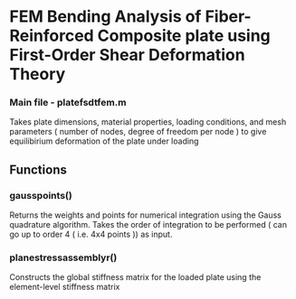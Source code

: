 # FEM Bending Analysis of Fiber-Reinforced Composite plate using First-Order Shear Deformation Theory
### Main file - platefsdtfem.m
Takes plate dimensions, material properties, loading conditions, and mesh parameters ( number of nodes, degree of freedom per node ) to give equilibirium deformation of the plate under loading

## Functions
### gausspoints()
Returns the weights and points for numerical integration using the Gauss quadrature algorithm. Takes the order of integration to be performed ( can go up to order 4 ( i.e. 4x4 points )) as input.

### planestressassemblyr()
Constructs the global stiffness matrix for the loaded plate using the element-level stiffness matrix

